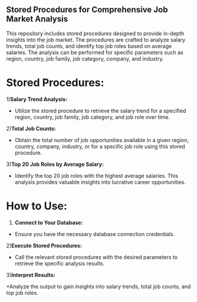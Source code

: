 ## Stored Procedures for Comprehensive Job Market Analysis

This repository includes stored procedures designed to provide in-depth insights into the job market. The procedures are crafted to analyze salary trends, total job counts, and identify top job roles based on average salaries. The analysis can be performed for specific parameters such as region, country, job family, job category, company, and industry.

# Stored Procedures:

1)**Salary Trend Analysis:**

+ Utilize the stored procedure to retrieve the salary trend for a specified region, country, job family, job category, and job role over time.

2)**Total Job Counts:**

+ Obtain the total number of job opportunities available in a given region, country, company, industry, or for a specific job role using this stored procedure.
  
3)**Top 20 Job Roles by Average Salary:**

+ Identify the top 20 job roles with the highest average salaries. This analysis provides valuable insights into lucrative career opportunities.
  
# How to Use:

1) **Connect to Your Database:**

+ Ensure you have the necessary database connection credentials.
  
2)**Execute Stored Procedures:**

+ Call the relevant stored procedures with the desired parameters to retrieve the specific analysis results.

3)**Interpret Results:**

+Analyze the output to gain insights into salary trends, total job counts, and top job roles.
